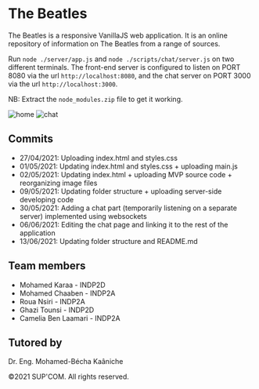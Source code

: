 # The Beatles
The Beatles is a responsive VanillaJS web application. It is an online repository of information on The Beatles from a range of sources.

Run ``` node ./server/app.js ``` and ``` node ./scripts/chat/server.js ``` on two different terminals.
The front-end server is configured to listen on PORT 8080 via the url ``` http://localhost:8080 ```, and the chat server on PORT 3000 via the url ``` http://localhost:3000 ```.

NB: Extract the ``` node_modules.zip ``` file to get it working.

![home](https://user-images.githubusercontent.com/76062686/116831222-e7b0a880-aba5-11eb-90ef-e5f3e721da67.png)
![chat](https://user-images.githubusercontent.com/76062686/121790875-f5f9d780-cbdb-11eb-985a-351dc5de5e51.png)

## Commits
- 27/04/2021: Uploading index.html and styles.css
- 01/05/2021: Updating index.html and styles.css + uploading main.js
- 02/05/2021: Updating index.html + uploading MVP source code + reorganizing image files
- 09/05/2021: Updating folder structure + uploading server-side developing code
- 30/05/2021: Adding a chat part (temporarily listening on a separate server) implemented using websockets
- 06/06/2021: Editing the chat page and linking it to the rest of the application
- 13/06/2021: Updating folder structure and README.md

## Team members
- Mohamed Karaa - INDP2D
- Mohamed Chaaben - INDP2A
- Roua Nsiri - INDP2A
- Ghazi Tounsi - INDP2D
- Camelia Ben Laamari - INDP2A

## Tutored by
Dr. Eng. Mohamed-Bécha Kaâniche

©2021 SUP'COM. All rights reserved.
